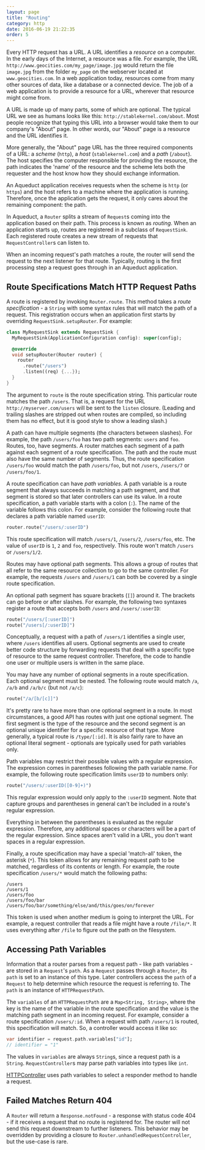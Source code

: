```yaml
---
layout: page
title: "Routing"
category: http
date: 2016-06-19 21:22:35
order: 5
---
```


Every HTTP request has a URL. A URL identifies a *resource* on a computer. In the early days of the Internet, a resource was a file. For example, the URL `http://www.geocities.com/my_page/image.jpg` would return the file `image.jpg` from the folder `my_page` on the webserver located at `www.geocities.com`. In a web application today, resources come from many other sources of data, like a database or a connected device. The job of a web application is to provide a resource for a URL, wherever that resource might come from.

A URL is made up of many parts, some of which are optional. The typical URL we see as humans looks like this: `http://stablekernel.com/about`. Most people recognize that typing this URL into a browser would take them to our company's "About" page. In other words, our "About" page is a resource and the URL identifies it.

More generally, the "About" page URL has the three required components of a URL: a *scheme* (`http`), a *host* (`stablekernel.com`) and a *path* (`/about`). The host specifies the computer responsible for providing the resource, the path indicates the 'name' of the resource and the scheme lets both the requester and the host know how they should exchange information.

An Aqueduct application receives requests when the scheme is `http` (or `https`) and the host refers to a machine where the application is running. Therefore, once the application gets the request, it only cares about the remaining component: the path.

In Aqueduct, a `Router` splits a stream of `Request`s coming into the application based on their path. This process is known as *routing*. When an application starts up, routes are registered in a subclass of `RequestSink`. Each registered route creates a new stream of requests that `RequestController`s can listen to.

When an incoming request's path matches a route, the router will send the request to the next listener for that route. Typically, routing is the first processing step a request goes through in an Aqueduct application.

## Route Specifications Match HTTP Request Paths

A route is registered by invoking `Router.route`. This method takes a *route specification* - a `String` with some syntax rules that will match the path of a request. This registration occurs when an application first starts by overriding `RequestSink.setupRouter`. For example:

```dart
class MyRequestSink extends RequestSink {
  MyRequestSink(ApplicationConfiguration config): super(config);

  @override
  void setupRouter(Router router) {
    router
      .route("/users")
      .listen((req) {...});
  }
}
```

The argument to `route` is the route specification string. This particular route matches the path `/users`. That is, a request for the URL `http://myserver.com/users` will be sent to the `listen` closure. (Leading and trailing slashes are stripped out when routes are compiled, so including them has no effect, but it is good style to show a leading slash.)

A path can have multiple segments (the characters between slashes). For example, the path `/users/foo` has two path segments: `users` and `foo`. Routes, too, have segments. A router matches each segment of a path against each segment of a route specification. The path and the route must also have the same number of segments. Thus, the route specification `/users/foo` would match the path `/users/foo`, but not `/users`, `/users/7` or `/users/foo/1`.

A route specification can have *path variables*. A path variable is a route segment that always succeeds in matching a path segment, and that segment is stored so that later controllers can use its value. In a route specification, a path variable starts with a colon (`:`). The name of the variable follows this colon. For example, consider the following route that declares a path variable named `userID`:

```dart
router.route("/users/:userID")
```

This route specification will match `/users/1`, `/users/2`, `/users/foo`, etc. The value of `userID` is `1`, `2` and `foo`, respectively. This route won't match `/users` or `/users/1/2`.

Routes may have optional path segments. This allows a group of routes that all refer to the same resource collection to go to the same controller. For example, the requests `/users` and `/users/1` can both be covered by a single route specification.

An optional path segment has square brackets (`[]`) around it. The brackets can go before or after slashes. For example, the following two syntaxes register a route that accepts both `/users` and `/users/:userID`:

```dart
route("/users/[:userID]")
route("/users[/:userID]")
```

Conceptually, a request with a path of `/users/1` identifies a single user, where `/users` identifies all users. Optional segments are used to create better code structure by forwarding requests that deal with a specific type of resource to the same request controller. Therefore, the code to handle one user or multiple users is written in the same place.

You may have any number of optional segments in a route specification. Each optional segment must be nested. The following route would match `/a`, `/a/b` and `/a/b/c` (but not `/a/c`):

```dart
route("/a/[b/[c]]")
```

It's pretty rare to have more than one optional segment in a route. In most circumstances, a good API has routes with just one optional segment. The first segment is the type of the resource and the second segment is an optional unique identifier for a specific resource of that type. More generally, a typical route is `/type/[:id]`. It is also fairly rare to have an optional literal segment - optionals are typically used for path variables only.

Path variables may restrict their possible values with a regular expression. The expression comes in parentheses following the path variable name. For example, the following route specification limits `userID` to numbers only:

```dart
route("/users/:userID([0-9]+)")
```

This regular expression would only apply to the `:userID` segment. Note that capture groups and parentheses in general can't be included in a route's regular expression.

Everything in between the parentheses is evaluated as the regular expression. Therefore, any additional spaces or characters will be a part of the regular expression. Since spaces aren't valid in a URL, you don't want spaces in a regular expression.

Finally, a route specification may have a special 'match-all' token, the asterisk (`*`). This token allows for any remaining request path to be matched, regardless of its contents or length. For example, the route specification `/users/*` would match the following paths:

```
/users
/users/1
/users/foo
/users/foo/bar
/users/foo/bar/something/else/and/this/goes/on/forever
```

This token is used when another medium is going to interpret the URL. For example, a request controller that reads a file might have a route `/file/*`. It uses everything after `/file` to figure out the path on the filesystem.

## Accessing Path Variables

Information that a router parses from a request path - like path variables - are stored in a `Request`'s `path`. As a `Request` passes through a `Router`, its `path` is set to an instance of this type. Later controllers access the `path` of a `Request` to help determine which resource the request is referring to. The `path` is an instance of `HTTPRequestPath`.

The `variables` of an `HTTPRequestPath` are a `Map<String, String>`, where the key is the name of the variable in the route specification and the value is the matching path segment in an incoming request. For example, consider a route specification `/users/:id`. When a request with path `/users/1` is routed, this specification will match. So, a controller would access it like so:

```dart
var identifier = request.path.variables["id"];
// identifier = "1"
```

The values in `variables` are always `String`s, since a request path is a `String`. `RequestController`s may parse path variables into types like `int`.

[HTTPController](http_controller.html) uses path variables to select a responder method to handle a request.

## Failed Matches Return 404

A `Router` will return a `Response.notFound` - a response with status code 404 - if it receives a request that no route is registered for. The router will not send this request downstream to further listeners. This behavior may be overridden by providing a closure to `Router.unhandledRequestController`, but the use-case is rare.
